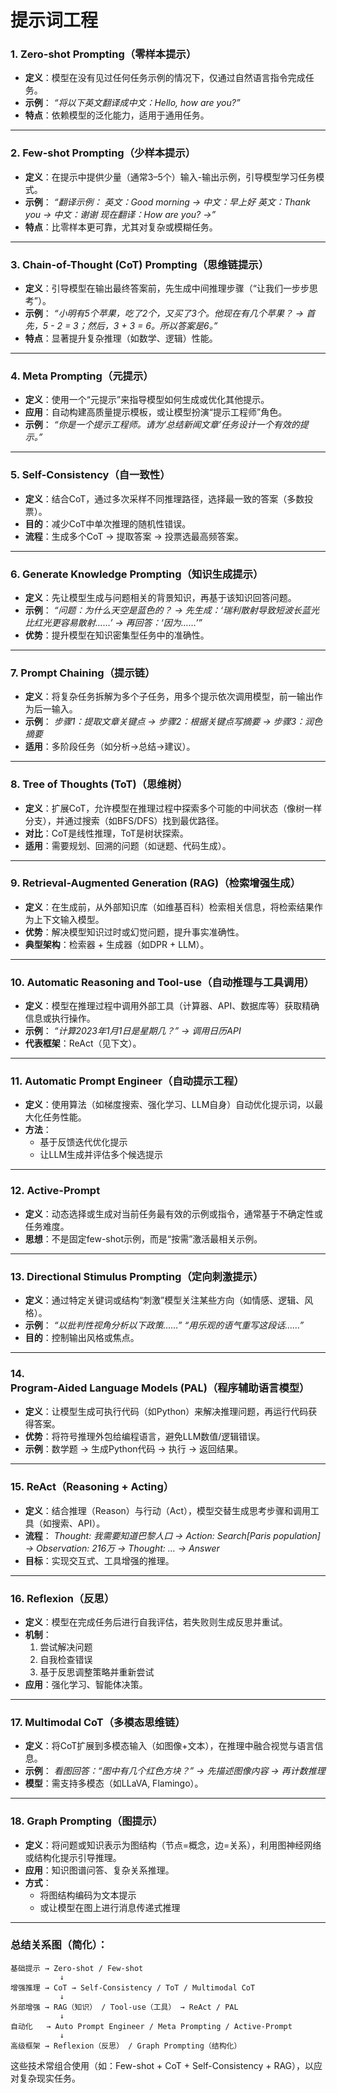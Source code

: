 # 提示词工程



### 1. **Zero-shot Prompting（零样本提示）**

- **定义**：模型在没有见过任何任务示例的情况下，仅通过自然语言指令完成任务。
- **示例**：
  *“将以下英文翻译成中文：Hello, how are you?”*
- **特点**：依赖模型的泛化能力，适用于通用任务。

---

### 2. **Few-shot Prompting（少样本提示）**

- **定义**：在提示中提供少量（通常3–5个）输入-输出示例，引导模型学习任务模式。
- **示例**：
  *“翻译示例：
  英文：Good morning → 中文：早上好
  英文：Thank you → 中文：谢谢
  现在翻译：How are you? →”*
- **特点**：比零样本更可靠，尤其对复杂或模糊任务。

---

### 3. **Chain-of-Thought (CoT) Prompting（思维链提示）**

- **定义**：引导模型在输出最终答案前，先生成中间推理步骤（“让我们一步步思考”）。
- **示例**：
  *“小明有5个苹果，吃了2个，又买了3个。他现在有几个苹果？
  → 首先，5 - 2 = 3；然后，3 + 3 = 6。所以答案是6。”*
- **特点**：显著提升复杂推理（如数学、逻辑）性能。

---

### 4. **Meta Prompting（元提示）**

- **定义**：使用一个“元提示”来指导模型如何生成或优化其他提示。
- **应用**：自动构建高质量提示模板，或让模型扮演“提示工程师”角色。
- **示例**：
  *“你是一个提示工程师。请为‘总结新闻文章’任务设计一个有效的提示。”*

---

### 5. **Self-Consistency（自一致性）**

- **定义**：结合CoT，通过多次采样不同推理路径，选择最一致的答案（多数投票）。
- **目的**：减少CoT中单次推理的随机性错误。
- **流程**：生成多个CoT → 提取答案 → 投票选最高频答案。

---

### 6. **Generate Knowledge Prompting（知识生成提示）**

- **定义**：先让模型生成与问题相关的背景知识，再基于该知识回答问题。
- **示例**：
  *“问题：为什么天空是蓝色的？
  → 先生成：‘瑞利散射导致短波长蓝光比红光更容易散射……’
  → 再回答：‘因为……’”*
- **优势**：提升模型在知识密集型任务中的准确性。

---

### 7. **Prompt Chaining（提示链）**

- **定义**：将复杂任务拆解为多个子任务，用多个提示依次调用模型，前一输出作为后一输入。
- **示例**：
  *步骤1：提取文章关键点 → 步骤2：根据关键点写摘要 → 步骤3：润色摘要*
- **适用**：多阶段任务（如分析→总结→建议）。

---

### 8. **Tree of Thoughts (ToT)（思维树）**

- **定义**：扩展CoT，允许模型在推理过程中探索多个可能的中间状态（像树一样分支），并通过搜索（如BFS/DFS）找到最优路径。
- **对比**：CoT是线性推理，ToT是树状探索。
- **适用**：需要规划、回溯的问题（如谜题、代码生成）。

---

### 9. **Retrieval-Augmented Generation (RAG)（检索增强生成）**

- **定义**：在生成前，从外部知识库（如维基百科）检索相关信息，将检索结果作为上下文输入模型。
- **优势**：解决模型知识过时或幻觉问题，提升事实准确性。
- **典型架构**：检索器 + 生成器（如DPR + LLM）。

---

### 10. **Automatic Reasoning and Tool-use（自动推理与工具调用）**

- **定义**：模型在推理过程中调用外部工具（计算器、API、数据库等）获取精确信息或执行操作。
- **示例**：
  *“计算2023年1月1日是星期几？” → 调用日历API*
- **代表框架**：ReAct（见下文）。

---

### 11. **Automatic Prompt Engineer（自动提示工程）**

- **定义**：使用算法（如梯度搜索、强化学习、LLM自身）自动优化提示词，以最大化任务性能。
- **方法**：
  - 基于反馈迭代优化提示
  - 让LLM生成并评估多个候选提示

---

### 12. **Active-Prompt**

- **定义**：动态选择或生成对当前任务最有效的示例或指令，通常基于不确定性或任务难度。
- **思想**：不是固定few-shot示例，而是“按需”激活最相关示例。

---

### 13. **Directional Stimulus Prompting（定向刺激提示）**

- **定义**：通过特定关键词或结构“刺激”模型关注某些方向（如情感、逻辑、风格）。
- **示例**：
  *“以批判性视角分析以下政策……”*
  *“用乐观的语气重写这段话……”*
- **目的**：控制输出风格或焦点。

---

### 14. **Program-Aided Language Models (PAL)（程序辅助语言模型）**

- **定义**：让模型生成可执行代码（如Python）来解决推理问题，再运行代码获得答案。
- **优势**：将符号推理外包给编程语言，避免LLM数值/逻辑错误。
- **示例**：数学题 → 生成Python代码 → 执行 → 返回结果。

---

### 15. **ReAct（Reasoning + Acting）**

- **定义**：结合推理（Reason）与行动（Act），模型交替生成思考步骤和调用工具（如搜索、API）。
- **流程**：
  *Thought: 我需要知道巴黎人口 → Action: Search[Paris population] → Observation: 216万 → Thought: … → Answer*
- **目标**：实现交互式、工具增强的推理。

---

### 16. **Reflexion（反思）**

- **定义**：模型在完成任务后进行自我评估，若失败则生成反思并重试。
- **机制**：
  1. 尝试解决问题
  2. 自我检查错误
  3. 基于反思调整策略并重新尝试
- **应用**：强化学习、智能体决策。

---

### 17. **Multimodal CoT（多模态思维链）**

- **定义**：将CoT扩展到多模态输入（如图像+文本），在推理中融合视觉与语言信息。
- **示例**：
  *看图回答：“图中有几个红色方块？” → 先描述图像内容 → 再计数推理*
- **模型**：需支持多模态（如LLaVA, Flamingo）。

---

### 18. **Graph Prompting（图提示）**

- **定义**：将问题或知识表示为图结构（节点=概念，边=关系），利用图神经网络或结构化提示引导推理。
- **应用**：知识图谱问答、复杂关系推理。
- **方式**：
  - 将图结构编码为文本提示
  - 或让模型在图上进行消息传递式推理

---

### 总结关系图（简化）：

```
基础提示 → Zero-shot / Few-shot
           ↓
增强推理 → CoT → Self-Consistency / ToT / Multimodal CoT
           ↓
外部增强 → RAG（知识） / Tool-use（工具） → ReAct / PAL
           ↓
自动化   → Auto Prompt Engineer / Meta Prompting / Active-Prompt
           ↓
高级框架 → Reflexion（反思） / Graph Prompting（结构化）
```

这些技术常组合使用（如：Few-shot + CoT + Self-Consistency + RAG），以应对复杂现实任务。
